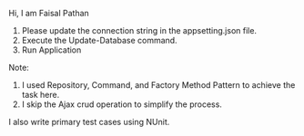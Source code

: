 Hi, I am Faisal Pathan

1. Please update the connection string in the appsetting.json file.
2. Execute the Update-Database command.
3. Run Application

Note: 

1. I used Repository, Command, and Factory Method Pattern to achieve the task here.
2. I skip the Ajax crud operation to simplify the process.


I also write primary test cases using NUnit.
